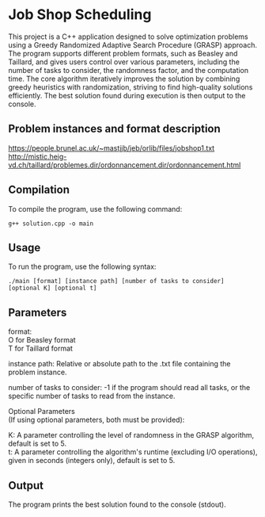 # Job Shop Scheduling
This project is a C++ application designed to solve optimization problems using a Greedy Randomized Adaptive Search Procedure (GRASP) approach. The program supports different problem formats, such as Beasley and Taillard, and gives users control over various parameters, including the number of tasks to consider, the randomness factor, and the computation time. The core algorithm iteratively improves the solution by combining greedy heuristics with randomization, striving to find high-quality solutions efficiently. The best solution found during execution is then output to the console.

## Problem instances and format description  
https://people.brunel.ac.uk/~mastjjb/jeb/orlib/files/jobshop1.txt  
http://mistic.heig-vd.ch/taillard/problemes.dir/ordonnancement.dir/ordonnancement.html  

## Compilation  
To compile the program, use the following command:  
```
g++ solution.cpp -o main
```

## Usage  
To run the program, use the following syntax:  
```
./main [format] [instance path] [number of tasks to consider] [optional K] [optional t]
```

## Parameters  
format:  
O for Beasley format  
T for Taillard format  

instance path: Relative or absolute path to the .txt file containing the problem instance.  

number of tasks to consider: -1 if the program should read all tasks, or the specific number of tasks to read from the instance.  

Optional Parameters  
(If using optional parameters, both must be provided):  

K: A parameter controlling the level of randomness in the GRASP algorithm, default is set to 5.  
t: A parameter controlling the algorithm's runtime (excluding I/O operations), given in seconds (integers only), default is set to 5.

## Output
The program prints the best solution found to the console (stdout).
